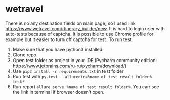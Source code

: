 # wetravel
There is no any destination fields on main page, so I used link https://www.wetravel.com/itinerary_builder/new.
It is hard to login user with auto-tests because of captcha. It is possible to use Chrome profile for example but it easier to turn off captcha for test.
To run test:
1. Make sure that you have python3 installed.
2. Clone repo
3. Open test folder as project in your IDE (Pycharm community edition: https://www.jetbrains.com/ru-ru/pycharm/download/)
4. Use  ```pip3 install -r requirements.txt``` in test folder
5. Run test with ```py.test --alluredir=%name of test result folder%  test*```
6. Run report ```allure serve %name of test result folder%```. You can see the link in terminal if browser doesn't open.
